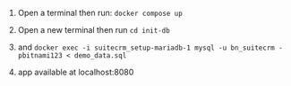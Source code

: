 1. Open a terminal then run:
`docker compose up`

2. Open a new terminal then run `cd init-db`
4. and `docker exec -i suitecrm_setup-mariadb-1 mysql -u bn_suitecrm -pbitnami123 < demo_data.sql`
5. app available at localhost:8080
